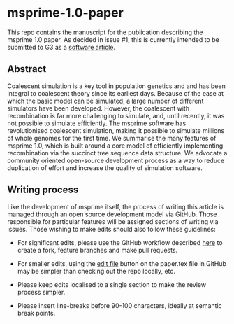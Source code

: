 # msprime-1.0-paper

This repo contains the manuscript for the publication describing the 
msprime 1.0 paper. As decided in issue #1, this is currently intended 
to be submitted to G3 as 
a [software article](https://www.g3journal.org/content/article-types#software).

## Abstract

Coalescent simulation is a key tool in population genetics and
and has been integral to coalescent theory since its earliest days.
Because of the ease at which the basic model can be simulated,
a large number of different simulators have been developed. However,
the coalescent with recombination is far more challenging to simulate,
and, until recently, it was not possible to simulate efficiently.
The msprime software has revolutionised
coalescent simulation, making it possible to simulate millions
of whole genomes for the first time. We summarise the many features
of msprime 1.0, which is built around a core model of efficiently
implementing recombination via the succinct tree sequence data
structure. We advocate a community oriented open-source development
process as a way to reduce duplication of effort and increase
the quality of simulation software.

## Writing process

Like the development of msprime itself, the process of writing this 
article is managed through an open source development model via
GitHub. Those responsible for particular features will be 
assigned sections of writing via issues. Those wishing to make 
edits should also follow these guidelines:

- For significant edits, please use the GitHub workflow described 
  [here](https://stdpopsim.readthedocs.io/en/latest/development.html#github-workflow)
  to create a fork, feature branches and make pull requests.

- For smaller edits, using the 
  [edit file](https://help.github.com/en/github/managing-files-in-a-repository/editing-files-in-your-repository) 
  button on the paper.tex file in GitHub may be simpler than checking out 
  the repo locally, etc.

- Please keep edits localised to a single section to make the 
  review process simpler.

- Please insert line-breaks before 90-100 characters, ideally at semantic
  break points.


